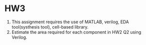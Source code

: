 # HW3  
1. This assignment requires the use of MATLAB, verilog, EDA tool(systhesis tool), cell-based library.
2. Estimate the area required for each component in HW2 Q2 using Verilog.
